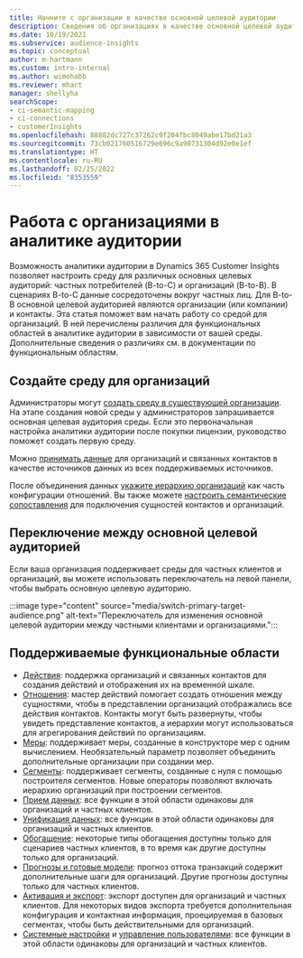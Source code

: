 ```yaml
---
title: Начните с организации в качестве основной целевой аудитории
description: Сведения об организациях в качестве основной целевой аудитории Dynamics 365 Customer Insights.
ms.date: 10/19/2021
ms.subservice: audience-insights
ms.topic: conceptual
author: m-hartmann
ms.custom: intro-internal
ms.author: wimohabb
ms.reviewer: mhart
manager: shellyha
searchScope:
- ci-semantic-mapping
- ci-connections
- customerInsights
ms.openlocfilehash: 88882dc727c37262c9f204fbc8049abe17bd21a3
ms.sourcegitcommit: 73cb021760516729e696c9a90731304d92e0e1ef
ms.translationtype: HT
ms.contentlocale: ru-RU
ms.lasthandoff: 02/25/2022
ms.locfileid: "8353559"
---
```

# <a name="work-with-business-accounts-in-audience-insights"></a>Работа с организациями в аналитике аудитории

Возможность аналитики аудитории в Dynamics 365 Customer Insights позволяет настроить среду для различных основных целевых аудиторий: частных потребителей (B-to-C) и организаций (B-to-B). В сценариях B-to-C данные сосредоточены вокруг частных лиц. Для B-to-B основной целевой аудиторией являются организации (или компании) и контакты. Эта статья поможет вам начать работу со средой для организаций. В ней перечислены различия для функциональных областей в аналитике аудитории в зависимости от вашей среды. Дополнительные сведения о различиях см. в документации по функциональным областям. 

## <a name="create-an-environment-for-business-accounts"></a>Создайте среду для организаций

Администраторы могут [создать среду в существующей организации](create-environment.md). На этапе создания новой среды у администраторов запрашивается основная целевая аудитория среды. Если это первоначальная настройка аналитики аудитории после покупки лицензии, руководство поможет создать первую среду.

Можно [принимать данные](data-sources.md) для организаций и связанных контактов в качестве источников данных из всех поддерживаемых источников.

После объединения данных [укажите иерархию организаций](relationships.md#set-up-account-hierarchies) как часть конфигурации отношений. Вы также можете [настроить семантические сопоставления](semantic-mappings.md) для подключения сущностей контактов и организаций. 

## <a name="switch-between-primary-target-audience"></a>Переключение между основной целевой аудиторией

Если ваша организация поддерживает среды для частных клиентов и организаций, вы можете использовать переключатель на левой панели, чтобы выбрать основную целевую аудиторию.

:::image type="content" source="media/switch-primary-target-audience.png" alt-text="Переключатель для изменения основной целевой аудитории между частными клиентами и организациями.":::

## <a name="supported-feature-areas"></a>Поддерживаемые функциональные области

- [Действия](activities.md): поддержка организаций и связанных контактов для создания действий и отображения их на временной шкале.
- [Отношения](relationships.md): мастер действий помогает создать отношения между сущностями, чтобы в представлении организаций отображались все действия контактов. Контакты могут быть развернуты, чтобы увидеть представление контактов, а иерархии могут использоваться для агрегирования действий по организациям.
- [Меры](measures.md): поддерживает меры, созданные в конструкторе мер с одним вычислением. Необязательный параметр позволяет объединить дополнительные организации при создании мер.
- [Сегменты](segments.md): поддерживает сегменты, созданные с нуля с помощью построителя сегментов. Новые операторы позволяют включать иерархию организаций при построении сегментов.
- [Прием данных](data-sources.md): все функции в этой области одинаковы для организаций и частных клиентов.
- [Унификация данных](data-unification.md): все функции в этой области одинаковы для организаций и частных клиентов.
- [Обогащение](enrichment-hub.md): некоторые типы обогащения доступны только для сценариев частных клиентов, в то время как другие доступны только для организаций.
- [Прогнозы и готовые модели](predictions-overview.md): прогноз оттока транзакций содержит дополнительные шаги для организаций. Другие прогнозы доступны только для частных клиентов.
- [Активация и экспорт](export-destinations.md): экспорт доступен для организаций и частных клиентов. Для некоторых видов экспорта требуется дополнительная конфигурация и контактная информация, проецируемая в базовых сегментах, чтобы быть действительными для организаций.
- [Системные настройки](system.md) и [управление пользователями](permissions.md): все функции в этой области одинаковы для организаций и частных клиентов.

